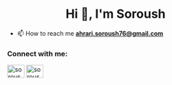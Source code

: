 <h1 align="center">Hi 👋, I'm Soroush</h1>

- 📫 How to reach me **ahrari.soroush76@gmail.com**

<h3 align="left">Connect with me:</h3>
<p align="left">
<a href="https://linkedin.com/in/soroushahrari" target="blank"><img align="center" src="https://raw.githubusercontent.com/rahuldkjain/github-profile-readme-generator/master/src/images/icons/Social/linked-in-alt.svg" alt="soroushahrari" height="30" width="40" /></a>
<a href="https://stackoverflow.com/users/soroushahrari" target="blank"><img align="center" src="https://raw.githubusercontent.com/rahuldkjain/github-profile-readme-generator/master/src/images/icons/Social/stack-overflow.svg" alt="soroushahrari" height="30" width="40" /></a>
</p>
